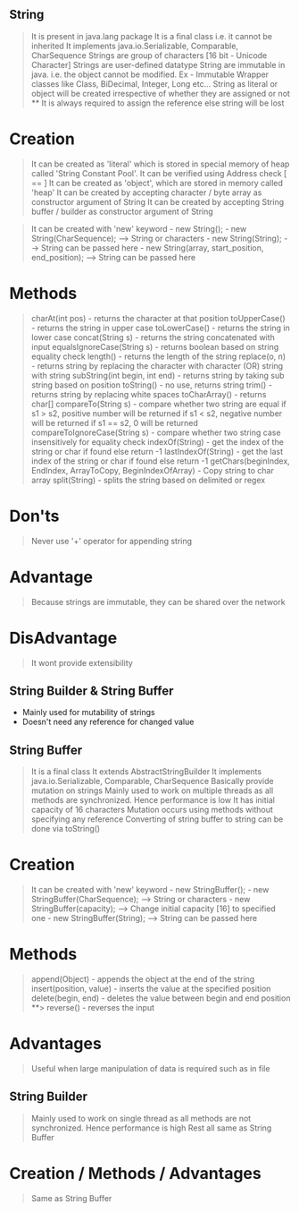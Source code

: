 ## String

> It is present in java.lang package
> It is a final class i.e. it cannot be inherited
> It implements java.io.Serializable, Comparable<StringBuffer>, CharSequence
> Strings are group of characters [16 bit - Unicode Character]
> Strings are user-defined datatype
> String are immutable in java. i.e. the object cannot be modified.
  Ex - Immutable Wrapper classes like Class, BiDecimal, Integer, Long etc...
> String as literal or object will be created irrespective of whether they are assigned or not
** It is always required to assign the reference else string will be lost

# Creation 
> It can be created as 'literal' which is stored in special memory of heap called 'String Constant Pool'.
It can be verified using Address check [ == ] 
> It can be created as 'object', which are stored in memory called 'heap'
> It can be created by accepting character / byte array as constructor argument of String
> It can be created by accepting String buffer / builder as constructor argument of String

> It can be created with 'new' keyword
	- new String();
	- new String(CharSequence); --> String or characters
	- new String(String); --> String can be passed here
	- new String(array, start_position, end_position); --> String can be passed here

# Methods
> charAt(int pos) - returns the character at that position
> toUpperCase() - returns the string in upper case
> toLowerCase() - returns the string in lower case
> concat(String s) - returns the string concatenated with input
> equalsIgnoreCase(String s) - returns boolean based on string equality check
> length() - returns the length of the string
> replace(o, n) - returns string by replacing the character with character (OR) string with string
> subString(int begin, int end) - returns string by taking sub string based on position
> toString() - no use, returns string
> trim() - returns string by replacing white spaces
> toCharArray() - returns char[]
> compareTo(String s) - compare whether two string are equal
if s1 > s2, positive number will be returned
if s1 < s2, negative number will be returned
if s1 == s2, 0 will be returned 
> compareToIgnoreCase(String s) - compare whether two string case insensitively for equality check
> indexOf(String) - get the index of the string or char if found else return -1
> lastIndexOf(String) - get the last index of the string or char if found else return -1
> getChars(beginIndex, EndIndex, ArrayToCopy, BeginIndexOfArray) - Copy string to char array
> split(String) - splits the string based on delimited or regex

# Don'ts
> Never use '+' operator for appending string

# Advantage
> Because strings are immutable, they can be shared over the network

# DisAdvantage
> It wont provide extensibility


## String Builder & String Buffer
- Mainly used for mutability of strings
- Doesn't need any reference for changed value

## String Buffer
> It is a final class
> It extends AbstractStringBuilder
> It implements java.io.Serializable, Comparable<StringBuffer>, CharSequence
> Basically provide mutation on strings
> Mainly used to work on multiple threads as all methods are synchronized. 
Hence performance is low
> It has initial capacity of 16 characters
> Mutation occurs using methods without specifying any reference
> Converting of string buffer to string can be done via toString()

# Creation 
> It can be created with 'new' keyword
	- new StringBuffer();
	- new StringBuffer(CharSequence); --> String or characters
	- new StringBuffer(capacity); --> Change initial capacity [16] to specified one
	- new StringBuffer(String); --> String can be passed here

# Methods
> append(Object) - appends the object at the end of the string
> insert(position, value) - inserts the value at the specified position
> delete(begin, end) - deletes the value between begin and end position
**> reverse() - reverses the input

# Advantages
> Useful when large manipulation of data is required such as in file 


## String Builder
> Mainly used to work on single thread as all methods are not synchronized. 
Hence performance is high
> Rest all same as String Buffer

# Creation / Methods / Advantages
> Same as String Buffer
